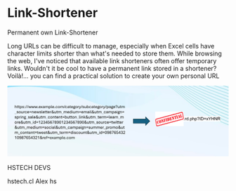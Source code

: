 # Link-Shortener
 Permanent own Link-Shortener

Long URLs can be difficult to manage, especially when Excel cells have character limits shorter than what's needed to store them. While browsing the web, I've noticed that available link shorteners often offer temporary links. Wouldn't it be cool to have a permanent link stored in a shortener? Voilà!... you can find a practical solution to create your own personal URL


![Image](https://github.com/Alexanderh1988/Permanent-Link-Shortener/blob/main/sample.png?raw=true)

 HSTECH DEVS

 hstech.cl
 Alex hs

